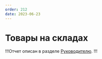 ```yaml
---
order: 212
date: 2023-06-23
---
```

# Товары на складах

!!!Отчет описан в разделе [Руководителю](/8-отчеты-и-аналитика/2-отчеты-по-обслуживанию-клиентов/5-руководителю/9-товары-на-складах/).
!!!